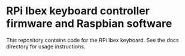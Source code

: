 # RPi Ibex keyboard controller firmware and Raspbian software

This repository contains code for the RPi Ibex keyboard. See the docs directory for usage instructions.
